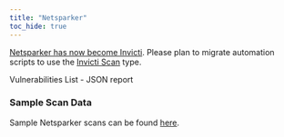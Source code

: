 ```yaml
---
title: "Netsparker"
toc_hide: true
---
```


[Netsparker has now become Invicti](https://www.invicti.com/blog/news/netsparker-is-now-invicti-signaling-a-new-era-for-modern-appsec/). Please plan to migrate automation scripts to use the [Invicti Scan](../invicti) type.

Vulnerabilities List - JSON report

### Sample Scan Data

Sample Netsparker scans can be found [here](https://github.com/DefectDojo/django-DefectDojo/tree/master/unittests/scans/netsparker).
